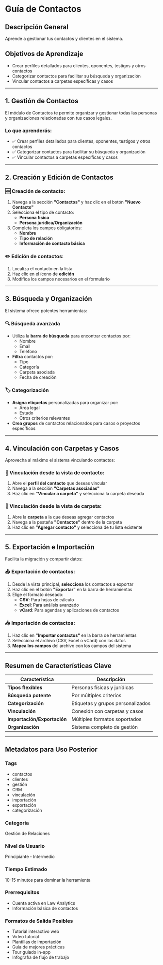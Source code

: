# Guía de Contactos

## Descripción General
Aprende a gestionar tus contactos y clientes en el sistema.

## Objetivos de Aprendizaje
- Crear perfiles detallados para clientes, oponentes, testigos y otros contactos
- Categorizar contactos para facilitar su búsqueda y organización
- Vincular contactos a carpetas específicas y casos

---

## 1. Gestión de Contactos

El módulo de Contactos te permite organizar y gestionar todas las personas y organizaciones relacionadas con tus casos legales.

### Lo que aprenderás:
- ✅ Crear perfiles detallados para clientes, oponentes, testigos y otros contactos
- ✅ Categorizar contactos para facilitar su búsqueda y organización
- ✅ Vincular contactos a carpetas específicas y casos

---

## 2. Creación y Edición de Contactos

### 🆕 Creación de contacto:

1. Navega a la sección **"Contactos"** y haz clic en el botón **"Nuevo Contacto"**
2. Selecciona el tipo de contacto:
   - **Persona física**
   - **Persona jurídica/Organización**
3. Completa los campos obligatorios:
   - **Nombre**
   - **Tipo de relación**
   - **Información de contacto básica**

### ✏️ Edición de contactos:

1. Localiza el contacto en la lista
2. Haz clic en el ícono de **edición**
3. Modifica los campos necesarios en el formulario

---

## 3. Búsqueda y Organización

El sistema ofrece potentes herramientas:

### 🔍 Búsqueda avanzada
- Utiliza la **barra de búsqueda** para encontrar contactos por:
  - Nombre
  - Email
  - Teléfono
- **Filtra** contactos por:
  - Tipo
  - Categoría
  - Carpeta asociada
  - Fecha de creación

### 🏷️ Categorización
- **Asigna etiquetas** personalizadas para organizar por:
  - Área legal
  - Estado
  - Otros criterios relevantes
- **Crea grupos** de contactos relacionados para casos o proyectos específicos

---

## 4. Vinculación con Carpetas y Casos

Aprovecha al máximo el sistema vinculando contactos:

### 📎 Vinculación desde la vista de contacto:
1. Abre el **perfil del contacto** que deseas vincular
2. Navega a la sección **"Carpetas asociadas"**
3. Haz clic en **"Vincular a carpeta"** y selecciona la carpeta deseada

### 📁 Vinculación desde la vista de carpeta:
1. Abre la **carpeta** a la que deseas agregar contactos
2. Navega a la pestaña **"Contactos"** dentro de la carpeta
3. Haz clic en **"Agregar contacto"** y selecciona de tu lista existente

---

## 5. Exportación e Importación

Facilita la migración y compartir datos:

### 📤 Exportación de contactos:
1. Desde la vista principal, **selecciona** los contactos a exportar
2. Haz clic en el botón **"Exportar"** en la barra de herramientas
3. Elige el formato deseado:
   - **CSV**: Para hojas de cálculo
   - **Excel**: Para análisis avanzado
   - **vCard**: Para agendas y aplicaciones de contactos

### 📥 Importación de contactos:
1. Haz clic en **"Importar contactos"** en la barra de herramientas
2. Selecciona el archivo (CSV, Excel o vCard) con los datos
3. **Mapea los campos** del archivo con los campos del sistema

---

## Resumen de Características Clave

| Característica | Descripción |
|----------------|-------------|
| **Tipos flexibles** | Personas físicas y jurídicas |
| **Búsqueda potente** | Por múltiples criterios |
| **Categorización** | Etiquetas y grupos personalizados |
| **Vinculación** | Conexión con carpetas y casos |
| **Importación/Exportación** | Múltiples formatos soportados |
| **Organización** | Sistema completo de gestión |

---

## Metadatos para Uso Posterior

### Tags
- contactos
- clientes
- gestión
- CRM
- vinculación
- importación
- exportación
- categorización

### Categoría
Gestión de Relaciones

### Nivel de Usuario
Principiante - Intermedio

### Tiempo Estimado
10-15 minutos para dominar la herramienta

### Prerrequisitos
- Cuenta activa en Law Analytics
- Información básica de contactos

### Formatos de Salida Posibles
- Tutorial interactivo web
- Video tutorial
- Plantillas de importación
- Guía de mejores prácticas
- Tour guiado in-app
- Infografía de flujo de trabajo